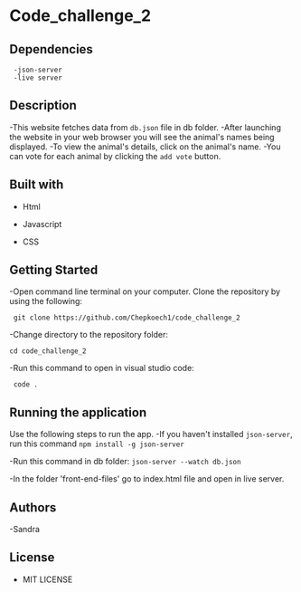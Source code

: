   # Code_challenge_2
  ## Dependencies
     -json-server
     -live server
## Description
  -This website fetches data from `db.json` file in db folder.
  -After launching the website in your web browser you will see the animal's names being displayed. 
  -To view the animal's details, click on the animal's name.
  -You can vote for each animal by clicking the `add vote` button.
## Built with

   - Html

   - Javascript

   - CSS

## Getting Started
   -Open command line terminal on your computer. Clone the repository by using the following:

     git clone https://github.com/Chepkoech1/code_challenge_2

   -Change directory to the repository folder:

    cd code_challenge_2

   -Run this command to open in visual studio code:

     code .

## Running the application
Use the following steps to run the app.
 -If you haven't installed `json-server`, run this command `npm install -g json-server`

 -Run this command in db folder: `json-server --watch db.json` 

 -In the folder 'front-end-files' go to index.html file and open in live server.

## Authors
  -Sandra
  

## License
  - MIT LICENSE
  
